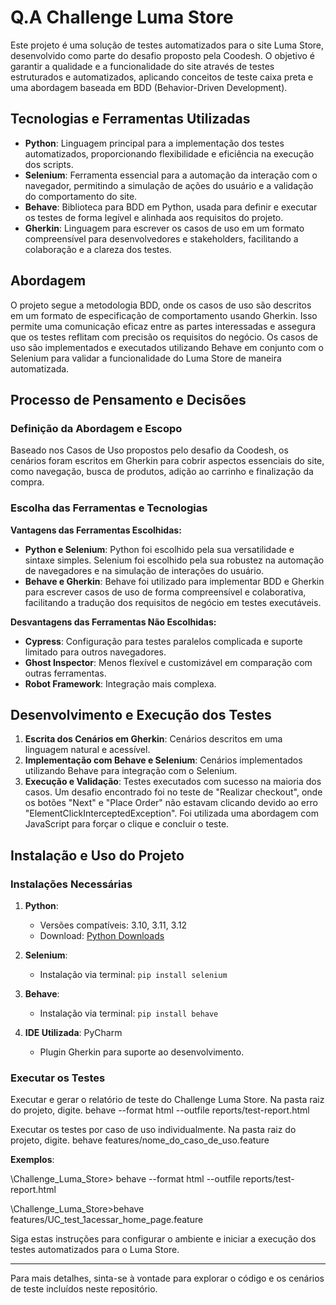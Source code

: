 # Q.A Challenge Luma Store

Este projeto é uma solução de testes automatizados para o site Luma Store, desenvolvido como parte do desafio proposto pela Coodesh. O objetivo é garantir a qualidade e a funcionalidade do site através de testes estruturados e automatizados, aplicando conceitos de teste caixa preta e uma abordagem baseada em BDD (Behavior-Driven Development).

## Tecnologias e Ferramentas Utilizadas

- **Python**: Linguagem principal para a implementação dos testes automatizados, proporcionando flexibilidade e eficiência na execução dos scripts.
- **Selenium**: Ferramenta essencial para a automação da interação com o navegador, permitindo a simulação de ações do usuário e a validação do comportamento do site.
- **Behave**: Biblioteca para BDD em Python, usada para definir e executar os testes de forma legível e alinhada aos requisitos do projeto.
- **Gherkin**: Linguagem para escrever os casos de uso em um formato compreensível para desenvolvedores e stakeholders, facilitando a colaboração e a clareza dos testes.

## Abordagem

O projeto segue a metodologia BDD, onde os casos de uso são descritos em um formato de especificação de comportamento usando Gherkin. Isso permite uma comunicação eficaz entre as partes interessadas e assegura que os testes reflitam com precisão os requisitos do negócio. Os casos de uso são implementados e executados utilizando Behave em conjunto com o Selenium para validar a funcionalidade do Luma Store de maneira automatizada.

## Processo de Pensamento e Decisões

### Definição da Abordagem e Escopo

Baseado nos Casos de Uso propostos pelo desafio da Coodesh, os cenários foram escritos em Gherkin para cobrir aspectos essenciais do site, como navegação, busca de produtos, adição ao carrinho e finalização da compra.

### Escolha das Ferramentas e Tecnologias

**Vantagens das Ferramentas Escolhidas:**

- **Python e Selenium**: Python foi escolhido pela sua versatilidade e sintaxe simples. Selenium foi escolhido pela sua robustez na automação de navegadores e na simulação de interações do usuário.
- **Behave e Gherkin**: Behave foi utilizado para implementar BDD e Gherkin para escrever casos de uso de forma compreensível e colaborativa, facilitando a tradução dos requisitos de negócio em testes executáveis.

**Desvantagens das Ferramentas Não Escolhidas:**

- **Cypress**: Configuração para testes paralelos complicada e suporte limitado para outros navegadores.
- **Ghost Inspector**: Menos flexível e customizável em comparação com outras ferramentas.
- **Robot Framework**: Integração mais complexa.

## Desenvolvimento e Execução dos Testes

1. **Escrita dos Cenários em Gherkin**: Cenários descritos em uma linguagem natural e acessível.
2. **Implementação com Behave e Selenium**: Cenários implementados utilizando Behave para integração com o Selenium.
3. **Execução e Validação**: Testes executados com sucesso na maioria dos casos. Um desafio encontrado foi no teste de "Realizar checkout", onde os botões "Next" e "Place Order" não estavam clicando devido ao erro "ElementClickInterceptedException". Foi utilizada uma abordagem com JavaScript para forçar o clique e concluir o teste.

## Instalação e Uso do Projeto

### Instalações Necessárias

1. **Python**:
   - Versões compatíveis: 3.10, 3.11, 3.12
   - Download: [Python Downloads](https://www.python.org/downloads/)

2. **Selenium**:
   - Instalação via terminal: `pip install selenium`

3. **Behave**:
   - Instalação via terminal: `pip install behave`

4. **IDE Utilizada**: PyCharm
   - Plugin Gherkin para suporte ao desenvolvimento.

### Executar os Testes

Executar e gerar o relatório de teste do Challenge Luma Store.
Na pasta raiz do projeto, digite. behave --format html --outfile reports/test-report.html

Executar os testes por caso de uso individualmente.
Na pasta raiz do projeto, digite. behave features/nome_do_caso_de_uso.feature

**Exemplos**:

\Challenge_Luma_Store> behave --format html --outfile reports/test-report.html

\Challenge_Luma_Store>behave features/UC_test_1acessar_home_page.feature

Siga estas instruções para configurar o ambiente e iniciar a execução dos testes automatizados para o Luma Store.

---

Para mais detalhes, sinta-se à vontade para explorar o código e os cenários de teste incluídos neste repositório.
